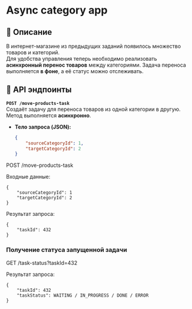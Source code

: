 # Async category app

## 📌 Описание

В интернет-магазине из предыдущих заданий появилось множество товаров и категорий.  
Для удобства управления теперь необходимо реализовать **асинхронный перенос товаров** между категориями.
Задача переноса выполняется **в фоне**, а её статус можно отслеживать.

## 🚀 API эндпоинты

**`POST /move-products-task`**  
Создаёт задачу для переноса товаров из одной категории в другую. Метод выполняется **асинхронно**.

- **Тело запроса (JSON):**

  ```json
  {
      "sourceCategoryId": 1,
      "targetCategoryId": 2
  }


POST /move-products-task

Входные данные:
```
{
    "sourceCategoryId": 1
    "targetCategoryId": 2
}
```
Результат запроса:
```
{
    "taskId": 432
}
```
### Получение статуса запущенной задачи
GET /task-status?taskId=432

Результат запроса:
```
{
    "taskId": 432
    "taskStatus": WAITING / IN_PROGRESS / DONE / ERROR
}
```